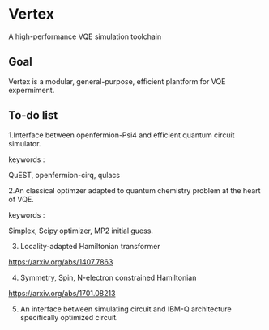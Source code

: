 # Vertex
A high-performance VQE simulation toolchain 

## Goal
Vertex is a modular, general-purpose, efficient plantform for VQE expermiment.

## To-do list

1.Interface between openfermion-Psi4 and efficient quantum circuit simulator.


keywords :

QuEST, openfermion-cirq, qulacs


2.An classical optimzer adapted to quantum chemistry problem at the heart of VQE.

keywords :

Simplex, Scipy optimizer, MP2 initial guess.


3. Locality-adapted Hamiltonian transformer

https://arxiv.org/abs/1407.7863

4. Symmetry, Spin, N-electron constrained Hamiltonian

https://arxiv.org/abs/1701.08213

5. An interface between simulating circuit and IBM-Q architecture specifically optimized circuit.





